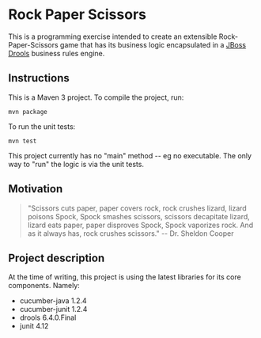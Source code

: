# Rock Paper Scissors
This is a programming exercise intended to create an extensible Rock-Paper-Scissors game that has its business logic encapsulated in a [JBoss Drools](http://www.drools.org/) business rules engine.

## Instructions

This is a Maven 3 project. To compile the project, run:

````
mvn package
````

To run the unit tests:

````
mvn test
````

This project currently has no "main" method -- eg no executable. The only way to "run" the logic is via the unit tests.

## Motivation


> "Scissors cuts paper, paper covers rock, rock crushes lizard, lizard poisons Spock, Spock smashes scissors, scissors decapitate lizard, lizard eats paper, paper disproves Spock, Spock vaporizes rock. And as it always has, rock crushes scissors."
> -- Dr. Sheldon Cooper

## Project description

At the time of writing, this project is using the latest libraries for its core components. Namely:

* cucumber-java 1.2.4
* cucumber-junit 1.2.4
* drools 6.4.0.Final
* junit 4.12
